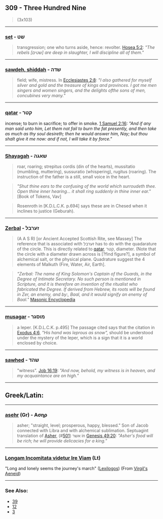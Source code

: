 ## 309 - Three Hundred Nine

> (3x103)

---

### [set](/keys/ShT) - שט
> transgression; one who turns aside, hence: revolter. [Hosea 5:2](http://biblehub.com/hosea/5-2.htm): *"The rebels [שטים] are deep in slaughter, I will discipline all of them."*

---

### [sawdeh, shiddah](/keys/ShDH) - שדה
> field; wife, mistress. In [Ecclesiastes 2:8](http://biblehub.com/ecclesiastes/2-8.htm): *"I also gathered for myself silver and gold and the treasure of kings and provinces. I got me men singers and women singers, and the delights ofthe sons of men, concubines very many."*

---

### [qatar](/keys/QTR) - קטר
incense; to burn in sacrifice; to offer in smoke. [1 Samuel 2:16](http://biblehub.com/1_samuel/2-16.htm): *"And if any man said unto him, Let them not fail to burn the fat presently, and then take as much as thy soul desireth; then he would answer him, Nay; but thou shalt give it me now: and if not, I will take it by force."*

---

### [Shayagah](/keys/ShAGH) - שאגה
> roar, roaring; strepitus cordis (din of the hearts), mussitatio (mumbling, muttering), sussuratio (whispering), rugitus (roaring). The instruction of the father is a still, small voice in the heart.

> *"Shut thine ears to the confusing of the world which surroudeth thee. Open thine inner hearing... it shall ring suddenly in thine inner ear."* [Book of Tokens, Vav]

> Rosenroth in [K.D.L.C.K. p.694] says these are in Chesed when it inclines to justice (Geburah).

---

### [Zerbal](/keys/ZORBL) - זערבל
> (A A S R) [or Ancient Accepted Scottish Rite, see Massey] The reference that is associated with זערבל has to do with the quadarature of the circle. This is directly related to [qatar](/keys/QTR), קטר, diameter. (Note that the circle with a diameter drawn across is [?find figure?], a symbol of alchemical salt, or the physical plane. Quadrature suggest the 4 elements of Malkuth (Fire, Water, Air, Earth].

> *"Zerbal: The name of King Solomon's Captain of the Guards, in the Degree of Intimate Secretary. No such person is mentioned in Scripture, and it is therefore an invention of the ritualist who fabricated the Degree. If derived from Hebrew, its roots will be found in Zer, an enemy, and by:, Baal, and it would signify an enemy of Baal."* [Masonic Encyclopedia](http://masonicencyclopedia.com/topic/?i=834&topic=ZERBAL)

---

### [musagar](/keys/MVSGR) - מוסגר
>a leper. [K.D.L.C.K. p.495] The passage cited says that the citation in [Exodus 4:6](http://biblehub.com/exodus/4-6.htm), *"His hand was leprous as snow",* should be understood under the mystery of the leper, which is a sign that it is a world enclosed by choice.

---

### [sawhed](/keys/ShHD) - שהד
> "witness". [Job 16:19](http://biblehub.com/job/16-19.htm): *"And now, behold, my witness is in heaven, and my acquaintance are on high."*

---

## Greek/Latin:

---

### [asehr](/greek?word=ashr) (Gr) - Ασηρ
> asher; "straight, level; prosperous, happy, blessed." Son of Jacob connected with Libra and with alchemical sublimation. Septuagint translation of [Asher](/keys/AShR), אשר (#[501](501)) in [Genesis 49:20](https://www.blueletterbible.org/lxx/gen/49/20/s_49020): *"Asher's food will be rich; he will provide delicacies for a king."*

---

### [Longam Incomitata videtur Ire Viam](/latin?word=Longam+Incomitata+videtur+Ire+Viam) (Lt)
"Long and lonely seems the journey's march" ([Lexilogos](http://archives.nd.edu/cgi-bin/wordz.pl?keyword=Longam%20Incomitata%20videtur%20Ire%20Viam)) (From [Virgil's Aeneid](https://archive.org/stream/aeneidofvirgil01virg#page/80/search/Longam+Incomitata+videtur+Ire+Viam))

---

### See Also:

- [39](39)
- [12](12)
- [3](3)

